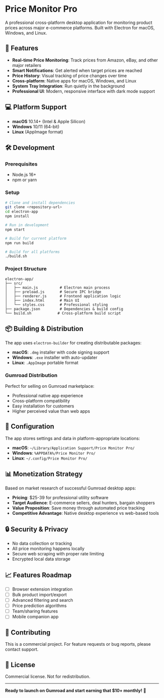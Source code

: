 # Price Monitor Pro

A professional cross-platform desktop application for monitoring product prices across major e-commerce platforms. Built with Electron for macOS, Windows, and Linux.

## 🚀 Features

- **Real-time Price Monitoring**: Track prices from Amazon, eBay, and other major retailers
- **Smart Notifications**: Get alerted when target prices are reached
- **Price History**: Visual tracking of price changes over time
- **Cross-platform**: Native apps for macOS, Windows, and Linux
- **System Tray Integration**: Run quietly in the background
- **Professional UI**: Modern, responsive interface with dark mode support

## 💻 Platform Support

- **macOS** 10.14+ (Intel & Apple Silicon)
- **Windows** 10/11 (64-bit)
- **Linux** (AppImage format)

## 🛠 Development

### Prerequisites

- Node.js 16+ 
- npm or yarn

### Setup

```bash
# Clone and install dependencies
git clone <repository-url>
cd electron-app
npm install

# Run in development
npm start

# Build for current platform
npm run build

# Build for all platforms
./build.sh
```

### Project Structure

```
electron-app/
├── src/
│   ├── main.js          # Electron main process
│   ├── preload.js       # Secure IPC bridge
│   ├── renderer.js      # Frontend application logic  
│   ├── index.html       # Main UI
│   └── styles.css       # Professional styling
├── package.json         # Dependencies & build config
└── build.sh            # Cross-platform build script
```

## 📦 Building & Distribution

The app uses `electron-builder` for creating distributable packages:

- **macOS**: `.dmg` installer with code signing support
- **Windows**: `.exe` installer with auto-updater
- **Linux**: `.AppImage` portable format

### Gumroad Distribution

Perfect for selling on Gumroad marketplace:
- Professional native app experience
- Cross-platform compatibility 
- Easy installation for customers
- Higher perceived value than web apps

## 🔧 Configuration

The app stores settings and data in platform-appropriate locations:
- **macOS**: `~/Library/Application Support/Price Monitor Pro/`
- **Windows**: `%APPDATA%/Price Monitor Pro/`
- **Linux**: `~/.config/Price Monitor Pro/`

## 📊 Monetization Strategy

Based on market research of successful Gumroad desktop apps:
- **Pricing**: $25-39 for professional utility software
- **Target Audience**: E-commerce sellers, deal hunters, bargain shoppers
- **Value Proposition**: Save money through automated price tracking
- **Competitive Advantage**: Native desktop experience vs web-based tools

## 🔒 Security & Privacy

- No data collection or tracking
- All price monitoring happens locally
- Secure web scraping with proper rate limiting
- Encrypted local data storage

## 📈 Features Roadmap

- [ ] Browser extension integration
- [ ] Bulk product import/export
- [ ] Advanced filtering and search
- [ ] Price prediction algorithms  
- [ ] Team/sharing features
- [ ] Mobile companion app

## 🤝 Contributing

This is a commercial project. For feature requests or bug reports, please contact support.

## 📄 License

Commercial license. Not for redistribution.

---

**Ready to launch on Gumroad and start earning that $10+ monthly!** 🎯